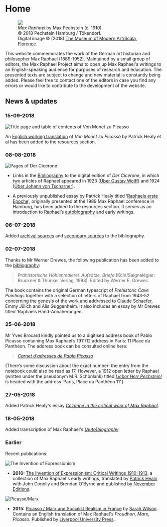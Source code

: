 # Home

<figure>
<img src="../assets/home/max-pechstein-max-raphael-480px.jpg">
<figcaption><em>Max Raphael</em> by Max Pechstein (c. 1910).<br>© 2018 Pechstein Hamburg / Tökendorf.<br>Digital image © (2018) <a href="https://www.moma.org/s/ge/collection_ge/object/object_objid-33301.html">The Museum of Modern Art/Scala, Florence</a>.</figcaption>
</figure>

This website commemorates the work of the German art historian and philosopher Max Raphael (1889-1952). Maintained by a small group of editors, the Max Raphael Project aims to open up Max Raphael's writings to an English-speaking audience for purposes of research and education. The presented texts are subject to change and new material is constantly being added. Please feel free to contact one of the editors in case you find any errors or would like to contribute to the development of the website.

## News & updates

### 15-09-2018

![Title page and table of contents of Von Monet zu Picasso][image-2]

An [English working translation][1] of *Von Monet zu Picasso* by Patrick Healy et al has been added to the resources section.

### 08-08-2018

![Pages of Der Cicerone][image-3]

- Links in the [Bibliography][2] to the digital edition of _Der Cicerone_, in which two articles of Raphael appeared in 1923 ([Über Gustav Wolff][3]) and 1924 ([Über Johann von Tscharner][4]).

- A previously unpublished essay by Patrick Healy titled ‘[Raphaels erste Epoche][5]’, originally presented at the 1989 Max Raphael conference in Hamburg, has been added to the resources section. It serves as an introduction to Raphael’s [autobiography][6] and early writings.

### 06-07-2018

Added [archival sources][7] and [secondary sources][8] to the bibliography.

### 02-07-2018

Thanks to Mr Werner Drewes, the following publication has been added to the [bibliography][9]:

> _Prähistorische Höhlenmalerei, Aufsätze, Briefe_ (Köln/Saignelégier: Bruckner & Thünker Verlag, 1993). Edited by Werner E. Drewes.

The book contains the original German typescript of _Prehistoric Cave Paintings_ together with a selection of letters of Raphael from 1943-52 concerning the genesis of the work and addressed to Claude Schaefer, Emmy Jülich and Alis Guggenheim. It also includes an essay by Mr Drewes titled ‘Raphaels Hand-Annäherungen’.

### 25-06-2018

Mr Yves Brocard kindly pointed us to a digitised address book of Pablo Picasso containing Max Raphael’s 1911/12 address in Paris: 11 Place du Panthéon. The address book can be consulted online here:

> [_Carnet d'adresses de Pablo Picasso_][10]

(There’s some discussion about the exact number: the entry from the notebook could also be read as 17. However, a 1912 open letter by Raphael (written under the pseudonym M.R. Schönlank) titled [_Lieber Herr Pechstein!_][11] is headed with the address ‘Paris, Place du Panthéon 11’.)

### 27-05-2018

Added Patrick Healy's essay [*Cézanne in the critical work of Max Raphael*][12].

### 18-05-2018

Added transcription of Max Raphael's [*(Auto)biography*][13].

### Earlier

Recent publications:

![The Invention of Expressionism][image-4]

* **2016:** [The Invention of Expressionism: Critical Writings 1910-1913][14], a collection of Max Raphael's early writings, translated by [Patrick Healy][15] with John Conolly and Brendan O'Byrne and published by [November Editions][16].

![Picasso/Marx][image-5]

* **2015:** [Picasso / Marx and Socialist Realism in France][17] by [Sarah Wilson][18]. Contains an English translation of Max Raphael's _Proudhon, Marx, Picasso_. Published by [Liverpool University Press][19].

[1]:	/resources/von-monet-zu-picasso
[2]:	/bibliography/primary
[3]:	http://digi.ub.uni-heidelberg.de/diglit/cicerone1923/0768
[4]:	http://digi.ub.uni-heidelberg.de/diglit/cicerone1924/0160
[5]:	/resources/raphaels-erste-epoche
[6]:	/resources/autobiography
[7]:	/bibliography/archives
[8]:	/bibliography/secondary
[9]:	https://www.maxraphael.org/bibliography/primary/#1993
[10]:	https://www.photo.rmn.fr/archive/03-006057-2C6NU046WEXV.html
[11]:	https://www.maxraphael.org/bibliography/#1912
[12]:	/resources/cezanne-in-the-critical-work
[13]:	/resources/autobiography
[14]:	https://amzn.com/9492027097
[15]:	http://patrick-healy.com/
[16]:	http://novembereditions.com/
[17]:	http://a.co/2re4pSA
[18]:	http://courtauld.ac.uk/people/sarah-wilson
[19]:	https://liverpooluniversitypress.co.uk/products/60692

[image-1]:	/assets/home/silhouette.png
[image-2]:	/assets/home/von-monet-zu-picasso-title-page.jpg
[image-3]:	/assets/home/cicerone.jpg
[image-4]:	/assets/home/theinventionofexpressionism.jpg
[image-5]:	/assets/home/picassomarx.jpg